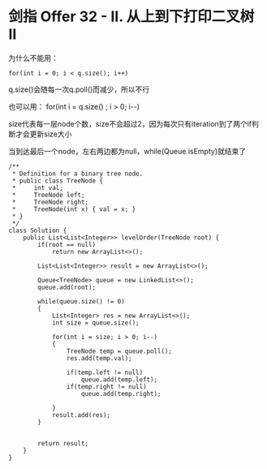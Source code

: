 # 剑指 Offer 32 - II. 从上到下打印二叉树 II

为什么不能用：

`for(int i = 0; i < q.size(); i++)`

q.size()会随每一次q.poll()而减少，所以不行

也可以用： for(int i = q.size() ; i > 0; i--)



size代表每一层node个数，size不会超过2，因为每次只有iteration到了两个if判断才会更新size大小

当到达最后一个node，左右两边都为null，while(Queue.isEmpty)就结束了





```
/**
 * Definition for a binary tree node.
 * public class TreeNode {
 *     int val;
 *     TreeNode left;
 *     TreeNode right;
 *     TreeNode(int x) { val = x; }
 * }
 */
class Solution {
    public List<List<Integer>> levelOrder(TreeNode root) {
        if(root == null)
            return new ArrayList<>();

        List<List<Integer>> result = new ArrayList<>();
        
        Queue<TreeNode> queue = new LinkedList<>();
        queue.add(root);

        while(queue.size() != 0)
        {
            List<Integer> res = new ArrayList<>();
            int size = queue.size();

            for(int i = size; i > 0; i--)
            {
                TreeNode temp = queue.poll();
                res.add(temp.val);

                if(temp.left != null)
                    queue.add(temp.left);
                if(temp.right != null)
                    queue.add(temp.right);

            }
            result.add(res);
        }


        return result;
    }
}
```
